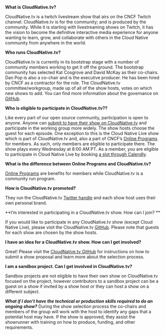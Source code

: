 **What is CloudNative.tv?**

CloudNative.tv is a twitch livestream show that airs on the CNCF Twitch channel. CloudNative.tv is for the community; and is produced by the community. While it is starting with livestreaming shows on Twitch, it has the vision to become the definitive interactive media experience for anyone wanting to learn, grow, and collaborate with others in the Cloud Native community from anywhere in the world. 

**Who runs CloudNative.tv?**

CloudNative.tv is currently in its bootstrap stage with a number of community members working to get it off the ground. The bootstrap community has selected Kat Cosgrove and David McKay as their co-chairs. Dan Pop is also a co-chair and is the executive producer. He has been hired by CNCF as a contractor for the role. The CloudNative.tv committee/workgroup, made up of all of the show hosts, votes on which new shows to add. You can find more information about the governance on [GitHub](https://github.com/cncf/cloudnativetv/blob/main/governance.md).

**Who is eligible to participate in CloudNative.tv??**

Like every part of our open source community, participation is open to anyone. Anyone can [submit to have their show on CloudNative.tv](https://github.com/cncf/cloudnativetv/issues/new?assignees=&labels=Show+Submission&template=show-submission.md&title=%5BSUBMISSION%5D+%22Your+Show+Name+Here%22) and participate in the working group more widely. The show hosts choose the guest for each episode. One exception to this is the Cloud Native Live show which is part of CloudNative.tv and, also a part of CNCF’s [Online Programs](https://github.com/cncf/foundation/blob/master/online-programs-guidelines.md) for members. As such, only members are eligible to participate there. The show plays every Wednesday at 8:00 AM PT. As a member, you are eligible to participate in Cloud Native Live by booking [a slot through Calendly](https://calendly.com/cncfonlineprograms?month=2021-05).

**What is the difference between Online Programs and CloudNative.tv?**

[Online Programs](https://github.com/cncf/foundation/blob/master/online-programs-guidelines.md) are benefits for members while CloudNative.tv is a community run program. 

**How is CloudNative.tv promoted?**

They run the CloudNative.tv [Twitter handle](https://twitter.com/CloudNativeTV) and each show host uses their own personal brand.

**I’m interested in participating in a CloudNative.tv show. How can I join? **

If you would like to participate in any CloudNative.tv show (except Cloud Native Live), please visit the CloudNative.tv [GitHub](https://github.com/cncf/cloudnativetv/tree/main/shows). Please note that guests for each show are chosen by the show hosts.

**I have an idea for a CloudNative.tv show. How can I get involved?**

Great! Please visit the [CloudNative.tv GitHub](https://github.com/cncf/cloudnativetv/blob/main/operations/submission-process.md) for instructions on how to submit a show proposal and learn more about the selection process.

**I am a sandbox project. Can I get involved in CloudNative.tv?**

Sandbox projects are not eligible to have their own show on CloudNative.tv focused on the project, however contributors to a sandbox project can be a guest on a show if invited by a show host or they can host a show on a different subject.

***What if I don't have the technical or production skills required to do an ongoing show?***
During the show selection process the co-chairs and members of the group will work with the host to identify any gaps that a potential host may have. If the show is approved, they assist the showrunner with training on how to produce, funding, and other requirements.
